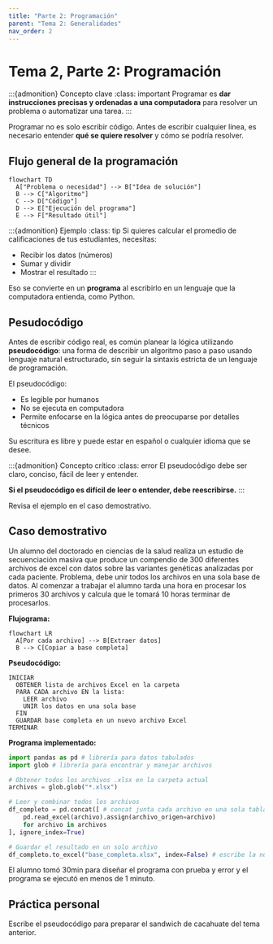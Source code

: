 ```yaml
---
title: "Parte 2: Programación"
parent: "Tema 2: Generalidades"
nav_order: 2
---
```


# Tema 2, Parte 2: Programación

:::{admonition} Concepto clave
:class: important
Programar es **dar instrucciones precisas y ordenadas a una computadora** para resolver un problema o automatizar una tarea.
:::


Programar no es solo escribir código. Antes de escribir cualquier línea, es necesario entender **qué se quiere resolver** y cómo se podría resolver.

## Flujo general de la programación

```{mermaid}
flowchart TD
  A["Problema o necesidad"] --> B["Idea de solución"]
  B --> C["Algoritmo"]
  C --> D["Código"]
  D --> E["Ejecución del programa"]
  E --> F["Resultado útil"]
```

:::{admonition} Ejemplo
:class: tip
Si quieres calcular el promedio de calificaciones de tus estudiantes, necesitas:
- Recibir los datos (números)
- Sumar y dividir
- Mostrar el resultado
:::

Eso se convierte en un **programa** al escribirlo en un lenguaje que la computadora entienda, como Python.


## Pesudocódigo

Antes de escribir código real, es común planear la lógica utilizando **pseudocódigo**: una forma de describir un algoritmo paso a paso usando lenguaje natural estructurado, sin seguir la sintaxis estricta de un lenguaje de programación.

El pseudocódigo:
- Es legible por humanos
- No se ejecuta en computadora
- Permite enfocarse en la lógica antes de preocuparse por detalles técnicos

Su escritura es libre y puede estar en español o cualquier idioma que se desee. 

:::{admonition} Concepto crítico
:class: error
El pseudocódigo debe ser claro, conciso, fácil de leer y entender.

**Si el pseudocódigo es difícil de leer o entender, debe reescribirse.**
:::

Revisa el ejemplo en el caso demostrativo.

## Caso demostrativo

Un alumno del doctorado en ciencias de la salud realiza un estudio de secuenciación masiva que produce un compendio de 300 diferentes archivos de excel con datos sobre las variantes genéticas analizadas por cada paciente.
Problema, debe unir todos los archivos en una sola base de datos.
Al comenzar a trabajar el alumno tarda una hora en procesar los primeros 30 archivos y calcula que le tomará 10 horas terminar de procesarlos.

**Flujograma:**
```{mermaid}
flowchart LR
  A[Por cada archivo] --> B[Extraer datos]
  B --> C[Copiar a base completa]
```

**Pseudocódigo:**
```
INICIAR
  OBTENER lista de archivos Excel en la carpeta
  PARA CADA archivo EN la lista:
    LEER archivo
    UNIR los datos en una sola base
  FIN
  GUARDAR base completa en un nuevo archivo Excel
TERMINAR
```

**Programa implementado:**
```python
import pandas as pd # librería para datos tabulados
import glob # librería para encontrar y manejar archivos 

# Obtener todos los archivos .xlsx en la carpeta actual
archivos = glob.glob("*.xlsx")

# Leer y combinar todos los archivos
df_completo = pd.concat([ # concat junta cada archivo en una sola tabla
    pd.read_excel(archivo).assign(archivo_origen=archivo)
    for archivo in archivos
], ignore_index=True)

# Guardar el resultado en un solo archivo
df_completo.to_excel("base_completa.xlsx", index=False) # escribe la nueva tabla a un archivo de excel
```

El alumno tomó 30min para diseñar el programa con prueba y error y el programa se ejecutó en menos de 1 minuto.


## Práctica personal
Escribe el pseudocódigo para preparar el sandwich de cacahuate del tema anterior.